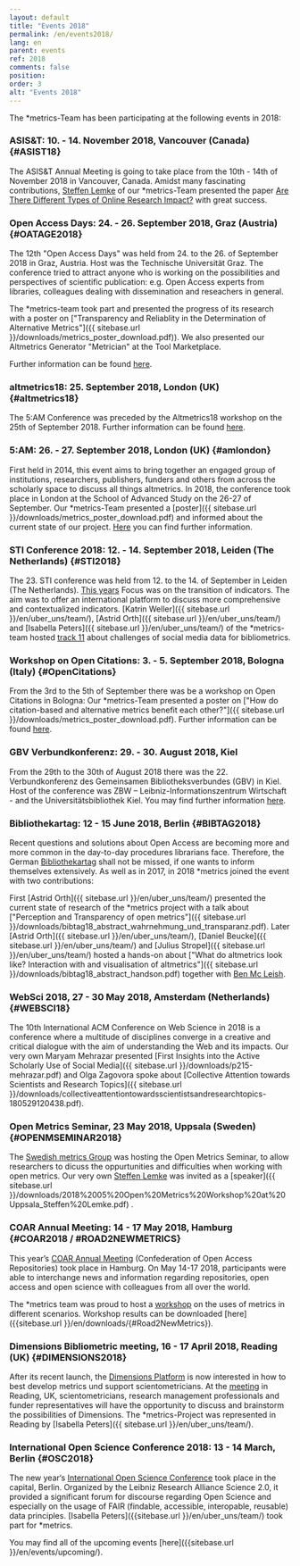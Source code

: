 ```yaml
---
layout: default
title: "Events 2018"
permalink: /en/events2018/
lang: en
parent: events
ref: 2018
comments: false
position:
order: 3
alt: "Events 2018"
---
```

<!-- Start editing content here-->

The \*metrics-Team has been participating at the following events in 2018:  
     
### ASIS&T: 10. - 14. November 2018, Vancouver (Canada) {#ASIST18}
The ASIS&T Annual Meeting is going to take place from the 10th - 14th of November 2018 in Vancouver, Canada. Amidst many fascinating contributions, [Steffen Lemke](https://metrics-project.net/en/uber_uns/team/) of our \*metrics-Team presented the paper [Are There Different Types of Online Research Impact?]({{sitebase.url}}/downloads/Are%20There%20Different%20Types%20of%20Online%20Research%20Impact.pptx) with great success.  
    
### Open Access Days: 24. - 26. September 2018, Graz (Austria) {#OATAGE2018}
The 12th "Open Access Days" was held from 24. to the 26. of September 2018 in Graz, Austria. Host was the Technische Universität Graz. The conference tried to attract anyone who is working on the possibilities and perspectives of scientific publication: e.g. Open Access experts from libraries, colleagues dealing with dissemination and reseachers in general. 

The \*metrics-team took part and presented the progress of its research with a poster on ["Transparency and Reliablity in the Determination of Alternative Metrics"]({{ sitebase.url }}/downloads/metrics_poster_download.pdf)). We also presented our Altmetrics Generator "Metrician" at the Tool Marketplace.

Further information can be found [here](https://open-access.net/community/open-access-tage/open-access-tage-2018-graz/).

### altmetrics18: 25. September 2018, London (UK) {#altmetrics18}
The 5:AM Conference was preceded by the Altmetrics18 workshop on the 25th of September 2018. Further information can be found [here](http://altmetrics.org/altmetrics18/).

### 5:AM: 26. - 27. September 2018, London (UK) {#amlondon}
First held in 2014, this event aims to bring together an engaged group of institutions, researchers, publishers, funders and others from across the scholarly space to discuss all things altmetrics. In 2018, the conference took place in London at the School of Advanced Study on the 26-27 of September. Our \*metrics-Team presented a [poster]({{ sitebase.url }}/downloads/metrics_poster_download.pdf) and informed about the current state of our project. [Here](http://www.altmetricsconference.com/) you can find further information.

### STI Conference 2018: 12. - 14. September 2018, Leiden (The Netherlands) {#STI2018}
The 23. STI conference was held from 12. to the 14. of September in Leiden (The Netherlands). [This years](http://sti2018.cwts.nl/) Focus was on the transition of indicators. The aim was to offer an international platform to discuss more comprehensive and contextualized indicators. [Katrin Weller]({{ sitebase.url }}/en/uber_uns/team/), [Astrid Orth]({{ sitebase.url }}/en/uber_uns/team/) and [Isabella Peters]({{ sitebase.url }}/en/uber_uns/team/) of the \*metrics-team hosted [track 11](http://sti2018.cwts.nl/program) about challenges of social media data for bibliometrics.

### Workshop on Open Citations: 3. - 5. September 2018, Bologna (Italy) {#OpenCitations}
From the 3rd to the 5th of September there was be a workshop on Open Citations in Bologna: Our \*metrics-Team presented a poster on ["How do citation-based and alternative metrics benefit each other?"]({{ sitebase.url }}/downloads/metrics_poster_download.pdf). Further information can be found [here](https://workshop-oc.github.io/).

### GBV Verbundkonferenz: 29. - 30. August 2018, Kiel 
From the 29th to the 30th of August 2018 there was the 22. Verbundkonferenz des Gemeinsamen Bibliotheksverbundes (GBV) in Kiel. Host of the conference was ZBW – Leibniz-Informationszentrum Wirtschaft - and the Universitätsbibliothek Kiel. You may find further information [here](https://verbundkonferenz.gbv.de/).

### Bibliothekartag: 12 - 15 June 2018, Berlin {#BIBTAG2018}

Recent questions and solutions about Open Access are becoming more and more common in the day-to-day procedures librarians face. Therefore, the German [Bibliothekartag](https://bibliothekartag2018.de/?lang=en) shall not be missed, if one wants to inform themselves extensively. As well as in 2017, in 2018 \*metrics joined the event with two contributions:

First [Astrid Orth]({{ sitebase.url }}/en/uber_uns/team/) presented the current state of research of the \*metrics project with a talk about ["Perception and Transparency of open metrics"]({{ sitebase.url }}/downloads/bibtag18_abstract_wahrnehmung_und_transparanz.pdf). Later [Astrid Orth]({{ sitebase.url }}/en/uber_uns/team/), [Daniel Beucke]({{ sitebase.url }}/en/uber_uns/team/) and [Julius Stropel]({{ sitebase.url }}/en/uber_uns/team/) hosted a hands-on about ["What do altmetrics look like? Interaction with and visualisation of altmetrics"]({{ sitebase.url }}/downloads/bibtag18_abstract_handson.pdf) together with [Ben Mc Leish](https://twitter.com/benmcleish?lang=de). 


### WebSci 2018, 27 - 30 May 2018, Amsterdam (Netherlands) {#WEBSCI18}

The 10th International ACM Conference on Web Science in 2018 is a conference where a multitude of disciplines converge in a creative and critical dialogue with the aim of understanding the Web and its impacts. Our very own Maryam Mehrazar presented [First Insights into the Active Scholarly Use of Social Media]({{ sitebase.url }}/downloads/p215-mehrazar.pdf) and Olga Zagovora spoke about [Collective Attention towards Scientists and Research
Topics]({{ sitebase.url }}/downloads/collectiveattentiontowardsscientistsandresearchtopics-180529120438.pdf).  


### Open Metrics Seminar, 23 May 2018, Uppsala (Sweden) {#OPENMSEMINAR2018}
The [Swedish metrics Group](https://bibliometriforum.wordpress.com/ ) was hosting the Open Metrics Seminar, to allow researchers to dicuss the oppurtunities and difficulties when working with open metrics. Our very own [Steffen Lemke]( https://metrics-project.net/en/uber_uns/team/) was invited as a [speaker]({{ sitebase.url }}/downloads/2018%2005%20Open%20Metrics%20Workshop%20at%20Uppsala_Steffen%20Lemke.pdf) . 


### COAR Annual Meeting: 14 - 17 May 2018, Hamburg {#COAR2018 / #ROAD2NEWMETRICS}

This year’s [COAR Annual Meeting](https://www.coar-repositories.org/news-media/save-the-date-coar2018-annual-meeting/) (Confederation of Open Access Repositories) took place in Hamburg. On May 14-17 2018, participants were able to interchange news and information regarding repositories, open access and open science with colleagues from all over the world.

The \*metrics team was proud to host a [workshop](https://metrics-project.net/en/events/workshop2018/) on the uses of metrics in different scenarios. Workshop results can be downloaded [here]({{sitebase.url }}/en/downloads/{#Road2NewMetrics}).


### Dimensions Bibliometric meeting, 16 - 17 April 2018, Reading (UK) {#DIMENSIONS2018}

After its recent launch, the [Dimensions Platform](https://www.dimensions.ai/) is now interested in how to best develop metrics und support scientometricians. At the [meeting](https://www.eventbrite.co.uk/e/dimensions-bibliometric-meeting-tickets-43591273673) in Reading, UK, scientometricians, research management professionals and funder representatives will have the opportunity to discuss and brainstorm the possibilities of Dimensions. The \*metrics-Project was represented in Reading by [Isabella Peters]({{ sitebase.url }}/en/uber_uns/team/).


### International Open Science Conference 2018: 13 - 14 March, Berlin {#OSC2018}

The new year‘s [International Open Science Conference](http://www.open-science-conference.eu/) took place in the capital, Berlin. Organized by the Leibniz Research Alliance Science 2.0, it provided a significant forum for discourse regarding Open Science and especially on the usage of FAIR (findable, accessible, interopable, reusable) data principles. [Isabella Peters]({{sitebase.url }}/en/uber_uns/team/) took part for \*metrics.


You may find all of the upcoming events [here]({{sitebase.url }}/en/events/upcoming/).
